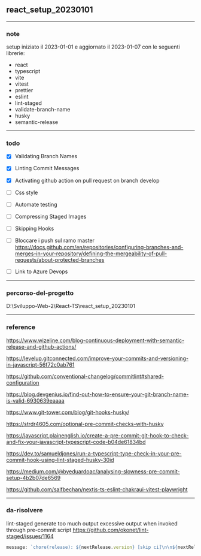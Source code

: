 

## react_setup_20230101

---
### note
setup 
iniziato il 2023-01-01 e 
aggiornato il 2023-01-07 
con le seguenti librerie:
- react
- typescript
- vite
- vitest
- prettier
- eslint
- lint-staged
- validate-branch-name
- husky
- semantic-release

---
### todo
- [x] Validating Branch Names

- [x] Linting Commit Messages

- [x] Activating github action on pull request on branch develop

- [ ] Css style

- [ ] Automate testing

- [ ] Compressing Staged Images

- [ ] Skipping Hooks

- [ ] Bloccare i push sul ramo master
https://docs.github.com/en/repositories/configuring-branches-and-merges-in-your-repository/defining-the-mergeability-of-pull-requests/about-protected-branches

- [ ] Link to Azure Devops

---
### percorso-del-progetto
D:\Sviluppo-Web-2\React-TS\react_setup_20230101

---
### reference
https://www.wizeline.com/blog-continuous-deployment-with-semantic-release-and-github-actions/

https://levelup.gitconnected.com/improve-your-commits-and-versioning-in-javascript-56f72c0ab761

https://github.com/conventional-changelog/commitlint#shared-configuration

https://blog.devgenius.io/find-out-how-to-ensure-your-git-branch-name-is-valid-6930639eaaaa

https://www.git-tower.com/blog/git-hooks-husky/

https://strdr4605.com/optional-pre-commit-checks-with-husky

https://javascript.plainenglish.io/create-a-pre-commit-git-hook-to-check-and-fix-your-javascript-typescript-code-b04de61834bd

https://dev.to/samueldjones/run-a-typescript-type-check-in-your-pre-commit-hook-using-lint-staged-husky-30id

https://medium.com/@byeduardoac/analysing-slowness-pre-commit-setup-4b2b07de6569

https://github.com/saifbechan/nextjs-ts-eslint-chakraui-vitest-playwright

---
### da-risolvere
lint-staged generate too much output
excessive output when invoked through pre-commit script
https://github.com/okonet/lint-staged/issues/1164

```js
message: `chore(release): ${nextRelease.version} [skip ci]\n\n${nextRelease.notes}`,
```
